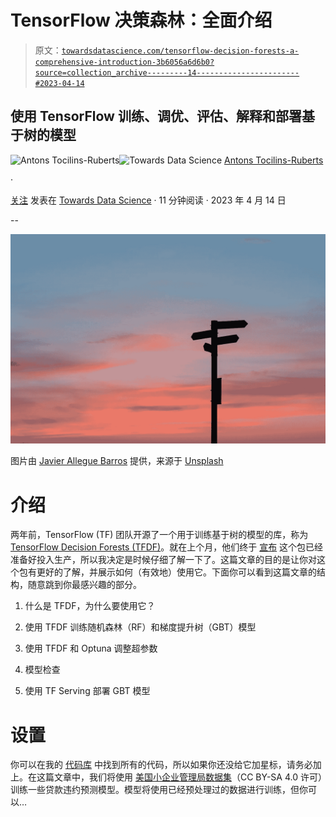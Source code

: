 # TensorFlow 决策森林：全面介绍

> 原文：[`towardsdatascience.com/tensorflow-decision-forests-a-comprehensive-introduction-3b6056a6d6b0?source=collection_archive---------14-----------------------#2023-04-14`](https://towardsdatascience.com/tensorflow-decision-forests-a-comprehensive-introduction-3b6056a6d6b0?source=collection_archive---------14-----------------------#2023-04-14)

## 使用 TensorFlow 训练、调优、评估、解释和部署基于树的模型

[](https://medium.com/@antonsruberts?source=post_page-----3b6056a6d6b0--------------------------------)![Antons Tocilins-Ruberts](https://medium.com/@antonsruberts?source=post_page-----3b6056a6d6b0--------------------------------)[](https://towardsdatascience.com/?source=post_page-----3b6056a6d6b0--------------------------------)![Towards Data Science](https://towardsdatascience.com/?source=post_page-----3b6056a6d6b0--------------------------------) [Antons Tocilins-Ruberts](https://medium.com/@antonsruberts?source=post_page-----3b6056a6d6b0--------------------------------)

·

[关注](https://medium.com/m/signin?actionUrl=https%3A%2F%2Fmedium.com%2F_%2Fsubscribe%2Fuser%2F9dee50b0374b&operation=register&redirect=https%3A%2F%2Ftowardsdatascience.com%2Ftensorflow-decision-forests-a-comprehensive-introduction-3b6056a6d6b0&user=Antons+Tocilins-Ruberts&userId=9dee50b0374b&source=post_page-9dee50b0374b----3b6056a6d6b0---------------------post_header-----------) 发表在 [Towards Data Science](https://towardsdatascience.com/?source=post_page-----3b6056a6d6b0--------------------------------) · 11 分钟阅读 · 2023 年 4 月 14 日 [](https://medium.com/m/signin?actionUrl=https%3A%2F%2Fmedium.com%2F_%2Fvote%2Ftowards-data-science%2F3b6056a6d6b0&operation=register&redirect=https%3A%2F%2Ftowardsdatascience.com%2Ftensorflow-decision-forests-a-comprehensive-introduction-3b6056a6d6b0&user=Antons+Tocilins-Ruberts&userId=9dee50b0374b&source=-----3b6056a6d6b0---------------------clap_footer-----------)

--

[](https://medium.com/m/signin?actionUrl=https%3A%2F%2Fmedium.com%2F_%2Fbookmark%2Fp%2F3b6056a6d6b0&operation=register&redirect=https%3A%2F%2Ftowardsdatascience.com%2Ftensorflow-decision-forests-a-comprehensive-introduction-3b6056a6d6b0&source=-----3b6056a6d6b0---------------------bookmark_footer-----------)![](img/5366f2a6d39c66852d1ebbf295e77b6b.png)

图片由 [Javier Allegue Barros](https://unsplash.com/pt-br/@soymeraki?utm_source=medium&utm_medium=referral) 提供，来源于 [Unsplash](https://unsplash.com/?utm_source=medium&utm_medium=referral)

# 介绍

两年前，TensorFlow (TF) 团队开源了一个用于训练基于树的模型的库，称为 [TensorFlow Decision Forests (TFDF)](https://github-com.translate.goog/tensorflow/decision-forests?_x_tr_sl=en&_x_tr_tl=ru&_x_tr_hl=ru&_x_tr_pto=sc)。就在上个月，他们终于 [宣布](https://blog.tensorflow.org/2023/02/updates-tensorflow-decision-forests-is-production-ready.html) 这个包已经准备好投入生产，所以我决定是时候仔细了解一下了。这篇文章的目的是让你对这个包有更好的了解，并展示如何（有效地）使用它。下面你可以看到这篇文章的结构，随意跳到你最感兴趣的部分。

1.  什么是 TFDF，为什么要使用它？

1.  使用 TFDF 训练随机森林（RF）和梯度提升树（GBT）模型

1.  使用 TFDF 和 Optuna 调整超参数

1.  模型检查

1.  使用 TF Serving 部署 GBT 模型

# 设置

你可以在我的 [代码库](https://github.com/aruberts/tutorials/tree/main/tfdf/notebooks) 中找到所有的代码，所以如果你还没给它加星标，请务必加上。在这篇文章中，我们将使用 [美国小企业管理局数据集](https://www.kaggle.com/datasets/mirbektoktogaraev/should-this-loan-be-approved-or-denied)（CC BY-SA 4.0 许可）训练一些贷款违约预测模型。模型将使用已经预处理过的数据进行训练，但你可以…
